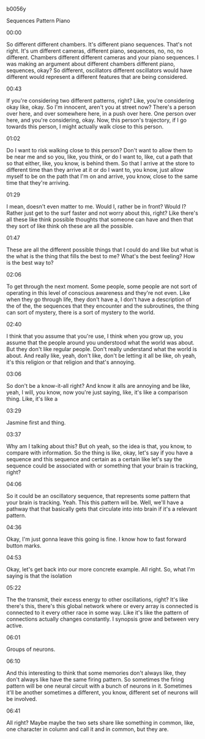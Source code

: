 b0056y

Sequences Pattern Piano

00:00

So different different chambers. It's different piano sequences. That's not right. It's um different cameras, different piano, sequences, no, no, no different. Chambers different different cameras and your piano sequences. I was making an argument about different chambers different piano, sequences, okay? So different, oscillators different oscillators would have different would represent a different features that are being considered.

00:43

If you're considering two different patterns, right? Like, you're considering okay like, okay. So I'm innocent, aren't you at street now? There's a person over here, and over somewhere here, in a push over here. One person over here, and you're considering, okay. Now, this person's trajectory, if I go towards this person, I might actually walk close to this person.

01:02

Do I want to risk walking close to this person? Don't want to allow them to be near me and so you, like, you think, or do I want to, like, cut a path that so that either, like, you know, is behind them. So that I arrive at the store to different time than they arrive at it or do I want to, you know, just allow myself to be on the path that I'm on and arrive, you know, close to the same time that they're arriving.

01:29

I mean, doesn't even matter to me. Would I, rather be in front? Would I? Rather just get to the surf faster and not worry about this, right? Like there's all these like think possible thoughts that someone can have and then that they sort of like think oh these are all the possible.

01:47

These are all the different possible things that I could do and like but what is the what is the thing that fills the best to me? What's the best feeling? How is the best way to?

02:06

To get through the next moment. Some people, some people are not sort of operating in this level of conscious awareness and they're not even. Like when they go through life, they don't have a, I don't have a description of the of the, the sequences that they encounter and the subroutines, the thing can sort of mystery, there is a sort of mystery to the world.

02:40

I think that you assume that you're use, I think when you grow up, you assume that the people around you understood what the world was about. But they don't like regular people. Don't really understand what the world is about. And really like, yeah, don't like, don't be letting it all be like, oh yeah, it's this religion or that religion and that's annoying.

03:06

So don't be a know-it-all right? And know it alls are annoying and be like, yeah, I will, you know, now you're just saying, like, it's like a comparison thing. Like, it's like a

03:29

Jasmine first and thing.

03:37

Why am I talking about this? But oh yeah, so the idea is that, you know, to compare with information. So the thing is like, okay, let's say if you have a sequence and this sequence and certain as a certain like let's say the sequence could be associated with or something that your brain is tracking, right?

04:06

So it could be an oscillatory sequence, that represents some pattern that your brain is tracking. Yeah. This this pattern will be. Well, we'll have a pathway that that basically gets that circulate into into brain if it's a relevant pattern.

04:36

Okay, I'm just gonna leave this going is fine. I know how to fast forward button marks.

04:53

Okay, let's get back into our more concrete example. All right. So, what I'm saying is that the isolation

05:22

The the transmit, their excess energy to other oscillations, right? It's like there's this, there's this global network where or every array is connected is connected to it every other race in some way. Like it's like the pattern of connections actually changes constantly. I synopsis grow and between very active.

06:01

Groups of neurons.

06:10

And this interesting to think that some memories don't always like, they don't always like have the same firing pattern. So sometimes the firing pattern will be one neural circuit with a bunch of neurons in it. Sometimes it'll be another sometimes a different, you know, different set of neurons will be involved.

06:41

All right? Maybe maybe the two sets share like something in common, like, one character in column and call it and in common, but they are.
